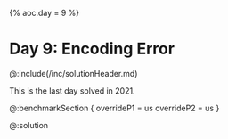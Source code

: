 {% aoc.day = 9 %}

# Day 9: Encoding Error

@:include(/inc/solutionHeader.md)

This is the last day solved in 2021.

@:benchmarkSection {
    overrideP1 = us
    overrideP2 = us
}

@:solution